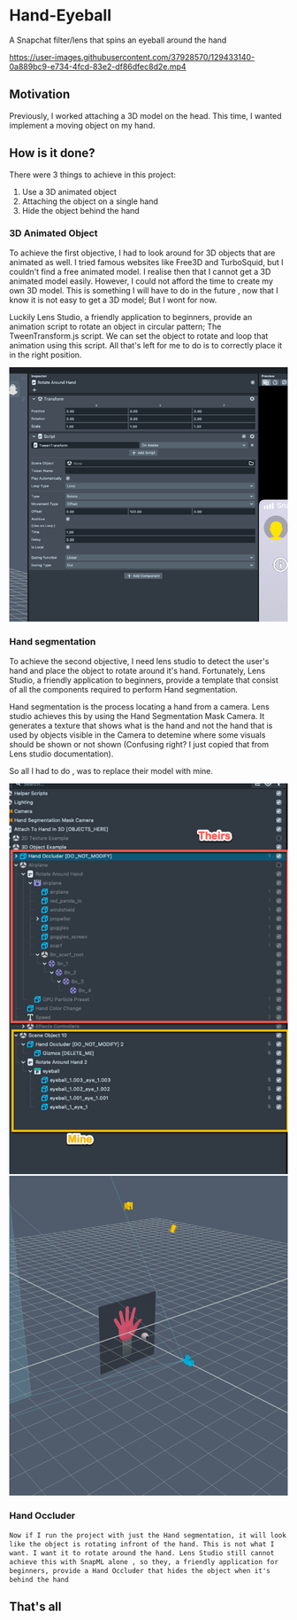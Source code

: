 # Hand-Eyeball
A Snapchat filter/lens that spins an eyeball around the hand

https://user-images.githubusercontent.com/37928570/129433140-0a889bc9-e734-4fcd-83e2-df86dfec8d2e.mp4

## Motivation
Previously, I worked attaching a 3D model on the head. This time, I wanted implement a moving object on my hand.

## How is it done?
There were 3 things to achieve in this project:

1. Use a 3D animated object
2. Attaching the object on a single hand
3. Hide the object behind the hand

### 3D Animated Object
  To achieve the first objective, I had to look around for 3D objects that are animated as well. I tried famous websites like Free3D and TurboSquid, but I couldn't find a free animated model. I realise then that I cannot get a 3D animated model easily. However, I could not afford the time to create my own 3D model. This is something I will have to do in the future , now that I know it is not easy to get a 3D model; But I wont for now.
  
  Luckily Lens Studio, a friendly application to beginners, provide an animation script to rotate an object in circular pattern; The TweenTransform.js script. We can set the object to rotate and loop that animation using this script. All that's left for me to do is to correctly place it in the right position.

![TweenTransform.js screenshot](/ss1.png)

### Hand segmentation
  To achieve the second objective, I need lens studio to detect the user's hand and place the object to rotate around it's hand. Fortunately, Lens Studio, a friendly application to beginners, provide a template that consist of all the components required to perform Hand segmentation.
  
  Hand segmentation is the process locating a hand from a camera. Lens studio achieves this by using the Hand Segmentation Mask Camera. It generates a texture that shows what is the hand and not the hand that is used by objects visible in the Camera to detemine where some visuals should be shown or not shown (Confusing right? I just copied that from Lens studio documentation).
  
  So all I had to do , was to replace their model with mine.
  
  ![Project directory screenshot](/ss4.png)
  ![3D scene screenshot](/ss3.png)
  
### Hand Occluder

    Now if I run the project with just the Hand segmentation, it will look like the object is rotating infront of the hand. This is not what I want. I want it to rotate around the hand. Lens Studio still cannot achieve this with SnapML alone , so they, a friendly application for beginners, provide a Hand Occluder that hides the object when it's behind the hand
    
## That's all
    
  

